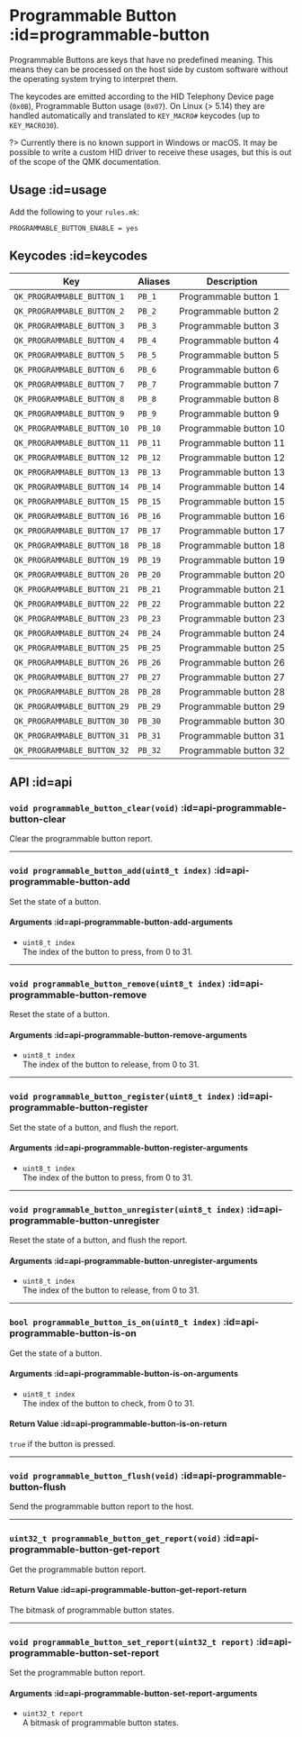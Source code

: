 # Programmable Button :id=programmable-button

Programmable Buttons are keys that have no predefined meaning. This means they can be processed on the host side by custom software without the operating system trying to interpret them.

The keycodes are emitted according to the HID Telephony Device page (`0x0B`), Programmable Button usage (`0x07`). On Linux (> 5.14) they are handled automatically and translated to `KEY_MACRO#` keycodes (up to `KEY_MACRO30`).

?> Currently there is no known support in Windows or macOS. It may be possible to write a custom HID driver to receive these usages, but this is out of the scope of the QMK documentation.

## Usage :id=usage

Add the following to your `rules.mk`:

```make
PROGRAMMABLE_BUTTON_ENABLE = yes
```

## Keycodes :id=keycodes

|Key                        |Aliases|Description           |
|---------------------------|-------|----------------------|
|`QK_PROGRAMMABLE_BUTTON_1` |`PB_1` |Programmable button 1 |
|`QK_PROGRAMMABLE_BUTTON_2` |`PB_2` |Programmable button 2 |
|`QK_PROGRAMMABLE_BUTTON_3` |`PB_3` |Programmable button 3 |
|`QK_PROGRAMMABLE_BUTTON_4` |`PB_4` |Programmable button 4 |
|`QK_PROGRAMMABLE_BUTTON_5` |`PB_5` |Programmable button 5 |
|`QK_PROGRAMMABLE_BUTTON_6` |`PB_6` |Programmable button 6 |
|`QK_PROGRAMMABLE_BUTTON_7` |`PB_7` |Programmable button 7 |
|`QK_PROGRAMMABLE_BUTTON_8` |`PB_8` |Programmable button 8 |
|`QK_PROGRAMMABLE_BUTTON_9` |`PB_9` |Programmable button 9 |
|`QK_PROGRAMMABLE_BUTTON_10`|`PB_10`|Programmable button 10|
|`QK_PROGRAMMABLE_BUTTON_11`|`PB_11`|Programmable button 11|
|`QK_PROGRAMMABLE_BUTTON_12`|`PB_12`|Programmable button 12|
|`QK_PROGRAMMABLE_BUTTON_13`|`PB_13`|Programmable button 13|
|`QK_PROGRAMMABLE_BUTTON_14`|`PB_14`|Programmable button 14|
|`QK_PROGRAMMABLE_BUTTON_15`|`PB_15`|Programmable button 15|
|`QK_PROGRAMMABLE_BUTTON_16`|`PB_16`|Programmable button 16|
|`QK_PROGRAMMABLE_BUTTON_17`|`PB_17`|Programmable button 17|
|`QK_PROGRAMMABLE_BUTTON_18`|`PB_18`|Programmable button 18|
|`QK_PROGRAMMABLE_BUTTON_19`|`PB_19`|Programmable button 19|
|`QK_PROGRAMMABLE_BUTTON_20`|`PB_20`|Programmable button 20|
|`QK_PROGRAMMABLE_BUTTON_21`|`PB_21`|Programmable button 21|
|`QK_PROGRAMMABLE_BUTTON_22`|`PB_22`|Programmable button 22|
|`QK_PROGRAMMABLE_BUTTON_23`|`PB_23`|Programmable button 23|
|`QK_PROGRAMMABLE_BUTTON_24`|`PB_24`|Programmable button 24|
|`QK_PROGRAMMABLE_BUTTON_25`|`PB_25`|Programmable button 25|
|`QK_PROGRAMMABLE_BUTTON_26`|`PB_26`|Programmable button 26|
|`QK_PROGRAMMABLE_BUTTON_27`|`PB_27`|Programmable button 27|
|`QK_PROGRAMMABLE_BUTTON_28`|`PB_28`|Programmable button 28|
|`QK_PROGRAMMABLE_BUTTON_29`|`PB_29`|Programmable button 29|
|`QK_PROGRAMMABLE_BUTTON_30`|`PB_30`|Programmable button 30|
|`QK_PROGRAMMABLE_BUTTON_31`|`PB_31`|Programmable button 31|
|`QK_PROGRAMMABLE_BUTTON_32`|`PB_32`|Programmable button 32|

## API :id=api

### `void programmable_button_clear(void)` :id=api-programmable-button-clear

Clear the programmable button report.

---

### `void programmable_button_add(uint8_t index)` :id=api-programmable-button-add

Set the state of a button.

#### Arguments :id=api-programmable-button-add-arguments

 - `uint8_t index`  
   The index of the button to press, from 0 to 31.

---

### `void programmable_button_remove(uint8_t index)` :id=api-programmable-button-remove

Reset the state of a button.

#### Arguments :id=api-programmable-button-remove-arguments

 - `uint8_t index`  
   The index of the button to release, from 0 to 31.

---

### `void programmable_button_register(uint8_t index)` :id=api-programmable-button-register

Set the state of a button, and flush the report.

#### Arguments :id=api-programmable-button-register-arguments

 - `uint8_t index`  
   The index of the button to press, from 0 to 31.

---

### `void programmable_button_unregister(uint8_t index)` :id=api-programmable-button-unregister

Reset the state of a button, and flush the report.

#### Arguments :id=api-programmable-button-unregister-arguments

 - `uint8_t index`  
   The index of the button to release, from 0 to 31.

---

### `bool programmable_button_is_on(uint8_t index)` :id=api-programmable-button-is-on

Get the state of a button.

#### Arguments :id=api-programmable-button-is-on-arguments

 - `uint8_t index`  
   The index of the button to check, from 0 to 31.

#### Return Value :id=api-programmable-button-is-on-return

`true` if the button is pressed.

---

### `void programmable_button_flush(void)` :id=api-programmable-button-flush

Send the programmable button report to the host.

---

### `uint32_t programmable_button_get_report(void)` :id=api-programmable-button-get-report

Get the programmable button report.

#### Return Value :id=api-programmable-button-get-report-return

The bitmask of programmable button states.

---

### `void programmable_button_set_report(uint32_t report)` :id=api-programmable-button-set-report

Set the programmable button report.

#### Arguments :id=api-programmable-button-set-report-arguments

 - `uint32_t report`  
   A bitmask of programmable button states.

